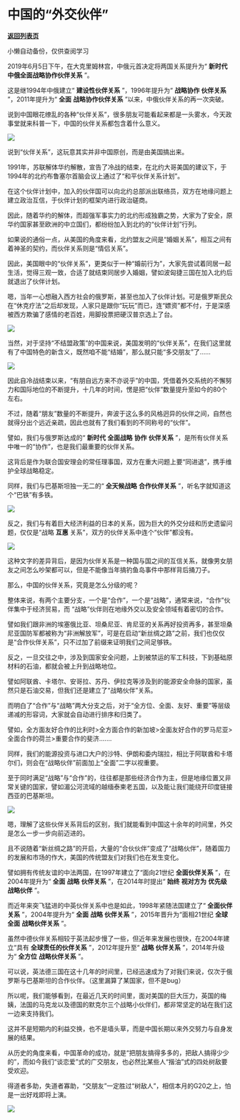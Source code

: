 # 中国的“外交伙伴”

[**返回列表页**](/gzh/政事堂2019)

小懒自动备份，仅供查阅学习

  

2019年6月5日下午，在大克里姆林宫，中俄元首决定将两国关系提升为“ **新时代** **中俄全面战略协作伙伴关系** ”。

  

这是继1994年中俄建立“ **建设性伙伴关系** ”，1996年提升为“ **战略协作** **伙伴关系** ”，2011年提升为“ **全面**
**战略协作伙伴关系** ”以来，中俄伙伴关系的再一次突破。

  

说到中国眼花缭乱的各种“伙伴关系”，很多朋友可能看起来都是一头雾水，今天政事堂就来科普一下，中国的伙伴关系都包含着什么意义。

  

![](https://mmbiz.qpic.cn/mmbiz_jpg/rxhS23yu8cOqxCKKIVssAicqhOGl3m5dQtPS9Qo0TsHicicFoSGILnF1RQfmtDVg1dp9Ziake1KH8JZqAxicQgVH4LA/640?wx_fmt=jpeg)

  

说到“伙伴关系”，这玩意其实并非中国原创，而是由美国搞出来。  

  

1991年，苏联解体华约解散，宣告了冷战的结束，在北约大哥美国的建议下，于1994年的北约布鲁塞尔首脑会议上通过了“和平伙伴关系计划”。

  

在这个伙伴计划中，加入的伙伴国可以向北约总部派出联络员，双方在地缘问题上建立政治互信，于伙伴计划的框架内进行政治磋商。

  

因此，随着华约的解体，而超强军事实力的北约形成独霸之势，大家为了安全，原华约国家甚至欧洲的中立国们，都纷纷加入到北约的“伙伴计划”行列。

  

如果说的通俗一点，从美国的角度来看，北约盟友之间是“婚姻关系”，相互之间有着神圣的契约，而伙伴关系则是“情侣关系”。

  

因此，美国眼中的“伙伴关系”，更类似于一种“婚前行为”，大家先尝试着同居一起生活，觉得三观一致，合适了就结束同居步入婚姻，譬如波匈捷三国在加入北约后就退出了伙伴计划。

  

嗯，当年一心想融入西方社会的俄罗斯，甚至也加入了伙伴计划。可是俄罗斯民众在“休克疗法”之后却发现，人家只是跟你“玩玩”而已，连“嫖资”都不付，于是深感被西方欺骗了感情的老百姓，用脚投票把硬汉普京选上了台。

  

![](https://mmbiz.qpic.cn/mmbiz_jpg/rxhS23yu8cOqxCKKIVssAicqhOGl3m5dQp3ibnVeiadKRP58sqZ0fRQ2V6JNA0SGKLXZ26nBRAgRcUPT8ygrFRE7g/640?wx_fmt=jpeg)

  

当然，对于坚持“不结盟政策”的中国来说，美国发明的“伙伴关系”，在我们这里就有了中国特色的新含义，既然咱不能“结婚”，那么就只能“多交朋友”了......  

  

![](https://mmbiz.qpic.cn/mmbiz_jpg/rxhS23yu8cOqxCKKIVssAicqhOGl3m5dQD2W6rYxT3A5NibcbY9NotaMHJB5BZe7icQmx33NaMBm4szfM9ibIiaEFqQ/640?wx_fmt=jpeg)

  

因此自冷战结束以来，“有朋自远方来不亦说乎”的中国，凭借着外交系统的不懈努力和国际地位的不断提升，十几年的时间，愣是把“伙伴”数量提升至如今的80个左右。

  

不过，随着“朋友”数量的不断提升，奔波于这么多的风格迥异的伙伴之间，自然也就得分出个远近亲疏，因此也就有了我们看到的不同称号的“伙伴”。

  

譬如，我们与俄罗斯达成的“ **新时代** **全面战略** **协作** **伙伴关系** ”，是所有伙伴关系中唯一的“协作”，也是我们最重要的伙伴关系。

  

这背后是作为联合国安理会的常任理事国，双方在重大问题上要“同进退”，携手维护全球战略稳定。

  

同样，我们与巴基斯坦独一无二的“ **全天候战略** **合作伙伴关系** ”，听名字就知道这个“巴铁”有多铁。

  

![](https://mmbiz.qpic.cn/mmbiz_jpg/rxhS23yu8cOqxCKKIVssAicqhOGl3m5dQibiahGq9s4SXiaUDiah9fYxCU73icRvTHzuKYxpS576IOnDMMFqFqvn1oCA/640?wx_fmt=jpeg)

  

反之，我们与有着巨大经济利益的日本的关系，因为巨大的外交分歧和历史遗留问题，仅仅是“战略 **互惠** 关系”，双方的伙伴关系中连个“伙伴”都没有。

  

![](https://mmbiz.qpic.cn/mmbiz_jpg/rxhS23yu8cOqxCKKIVssAicqhOGl3m5dQg3m4znmbRQmFxYDqPLpEu7dWQnMibmI3vQGyesbgQ1HrxclOY2TsaVw/640?wx_fmt=jpeg)

  

这种文字的差异背后，是因为伙伴关系是一种国与国之间的互信关系，就像男女朋友之间怎么吵架都可以，但是不能像当年搞钓鱼岛事件中那样背后捅刀子。

  

那么，中国的伙伴关系，究竟是怎么分级的呢？

  

整体来说，有两个主要分支，一个是“合作”，一个是“战略”，通常来说，“合作”伙伴集中于经济贸易，而 “战略”伙伴则在地缘外交以及安全领域有着密切的合作。

  

譬如我们跟非洲的埃塞俄比亚、坦桑尼亚、肯尼亚的关系再好投资再多，甚至坦桑尼亚国防军都被称为“非洲解放军”，可是在启动“新丝绸之路”之前，我们也仅仅是“合作伙伴关系”，只不过加了前缀来证明我们之间足够铁。

  

反之，一旦交往之中，涉及到国家安全问题，上到被禁运的军工科技，下到基础原材料的石油，都就会被上升到战略地位。

  

譬如阿联酋、卡塔尔、安哥拉、苏丹、伊拉克等涉及到的能源安全命脉的国家，虽然只是石油交易，但我们还是建立了“战略伙伴”关系。

  

而明白了“合作”与“战略”两大分支之后，对于“全方位、全面、友好、重要”等层级递减的形容词，大家就会自动进行排序和归类了。

  

譬如，全方面友好合作的比利时>全方面合作的新加坡>全面友好合作的罗马尼亚>全面合作的荷兰>重要合作的斐济.......

  

同样，我们的能源投资与进口大户的沙特、伊朗和委内瑞拉，相比于阿联酋和卡塔尔们，则会在“战略伙伴”前面加上“全面”二字以视重要。

  

至于同时满足“战略”与“合作”的，往往都是那些经济合作为主，但是地缘位置又非常关键的国家，譬如湄公河流域的越缅泰柬老五国，以及能让我们能绕开印度链接西亚的巴基斯坦。

  

![](https://mmbiz.qpic.cn/mmbiz_png/rxhS23yu8cOqxCKKIVssAicqhOGl3m5dQFk2HdRkEKkX0XVyeKIM0tribTAbu82EOajsBcpIox7ozA3icImRQ2FkA/640?wx_fmt=png)

  

嗯，理解了这些伙伴关系背后的区别，我们就能看到中国这十余年的时间里，外交是怎么一步一步向前迈进的。

  

且不说随着“新丝绸之路”的开启，大量的“合伙伙伴”变成了“战略伙伴”，随着国力的发展和市场的作大，美国的传统盟友们对我们也在发生变化。

  

譬如拥有传统友谊的中法两国，在1997年建立了“面向21世纪 **全面伙伴关系** ”，在2004年提升为“ **全面** **战略** **伙伴关系**
”，在2014年时提出“ **始终** **视对方为** **优先级** **战略伙伴** ”。

  

而近年来突飞猛进的中英伙伴关系中也是如此，1998年紧随法国建立了“ **全面伙伴关系** ”，2004年提升为“ **全面** **战略**
**伙伴关系** ”，2015年晋升为“面相21世纪 **全球** **全面** **战略伙伴关系** ”。

  

虽然中德伙伴关系相较于英法起步慢了一些，但近年来发展也很快，在2004年建立“具有 **全球责任的伙伴关系** ”，2012年提升至“ **战略**
**伙伴关系** ”，2014年升级为“ **全方位** **战略伙伴关系** ”。

  

可以说，英法德三国在这十几年的时间里，已经迅速成为了对我们来说，仅次于俄罗斯与巴基斯坦的合作伙伴。（这里漏算了某国家，但不是bug）

  

所以呢，我们能够看到，在最近几天的时间里，面对美国的巨大压力，英国的梅姨，法国的马克龙以及德国的默克尔三个战略小伙伴们，都非常坚定的站在我们这一边来支持我们。

  

这并不是短期内的利益交换，也不是墙头草，而是中国长期以来外交努力与自身发展的结果。

  

从历史的角度来看，中国革命的成功，就是“把朋友搞得多多的，把敌人搞得少少的”，而如今我们“谈恋爱”式的广交朋友，也必然比某些人“揩油”式的四处树敌要受欢迎。

  

得道者多助，失道者寡助，“交朋友”一定胜过“树敌人”，相信本月的G20之上，怕是一出好戏即将上演。

  

![](https://mmbiz.qpic.cn/mmbiz_jpg/rxhS23yu8cMiatPvp0VIcSMibKUkTa4icp7AVT3HXAXydE25AT4ExJ5oTmvpq95aKo2xxu1XaJODX39BQVsSMxlvg/640?wx_fmt=jpeg)

